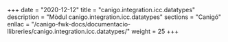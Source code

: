 +++
date        = "2020-12-12"
title       = "canigo.integration.icc.datatypes"
description = "Mòdul canigo.integration.icc.datatypes"
sections    = "Canigó"
enllac		= "/canigo-fwk-docs/documentacio-llibreries/canigo.integration.icc.datatypes/"
weight		= 25
+++

